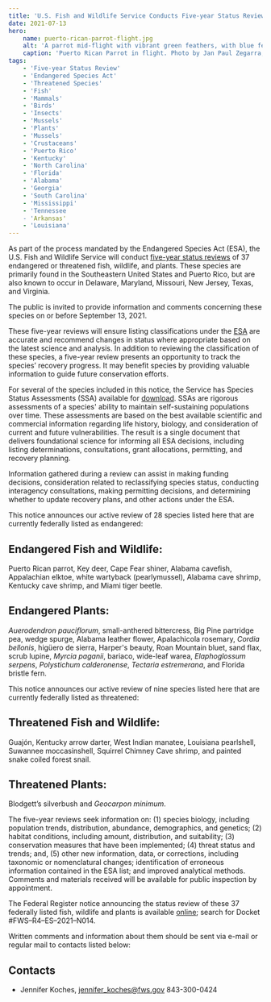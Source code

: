 ```yaml
---
title: 'U.S. Fish and Wildlife Service Conducts Five-year Status Reviews of 37 Southeastern Species'
date: 2021-07-13
hero:
    name: puerto-rican-parrot-flight.jpg
    alt: 'A parrot mid-flight with vibrant green feathers, with blue feathering on the tip of the wings. And red feathers above the beak'
    caption: 'Puerto Rican Parrot in flight. Photo by Jan Paul Zegarra, Biologist, USFWS'
tags:
    - 'Five-year Status Review'
    - 'Endangered Species Act'
    - 'Threatened Species'
    - 'Fish'
    - 'Mammals'
    - 'Birds'
    - 'Insects'
    - 'Mussels'
    - 'Plants'
    - 'Mussels'
    - 'Crustaceans'
    - 'Puerto Rico'
    - 'Kentucky'
    - 'North Carolina'
    - 'Florida'
    - 'Alabama'
    - 'Georgia'
    - 'South Carolina'
    - 'Mississippi'
    - 'Tennessee
    - 'Arkansas'
    - 'Louisiana'
---
```


As part of the process mandated by the Endangered Species Act (ESA), the U.S. Fish and Wildlife Service will conduct [five-year status reviews](https://www.fws.gov/southeast/endangered-species-act/five-year-reviews/) of 37 endangered or threatened fish, wildlife, and plants.  These species are primarily found in the Southeastern United States and Puerto Rico, but are also known to occur in Delaware, Maryland, Missouri, New Jersey, Texas, and Virginia. 

The public is invited to provide information and comments concerning these species on or before September 13, 2021. 

These five-year reviews will ensure listing classifications under the [ESA](https://www.fws.gov/southeast/endangered-species-act/) are accurate and recommend changes in status where appropriate based on the latest science and analysis.  In addition to reviewing the classification of these species, a five-year review presents an opportunity to track the species’ recovery progress. It may benefit species by providing valuable information to guide future conservation efforts.   

For several of the species included in this notice, the Service has Species Status Assessments (SSA) available for [download](https://ecos.fws.gov/ServCat/). SSAs are rigorous assessments of a species' ability to maintain self-sustaining populations over time.  These assessments are based on the best available scientific and commercial information regarding life history, biology, and consideration of current and future vulnerabilities.  The result is a single document that delivers foundational science for informing all ESA decisions, including listing determinations, consultations, grant allocations, permitting, and recovery planning. 

Information gathered during a review can assist in making funding decisions, consideration related to reclassifying species status, conducting interagency consultations, making permitting decisions, and determining whether to update recovery plans, and other actions under the ESA. 

This notice announces our active review of 28 species listed here that are currently federally listed as endangered: 

## Endangered Fish and Wildlife: 
Puerto Rican parrot, Key deer, Cape Fear shiner, Alabama cavefish, Appalachian elktoe, white wartyback (pearlymussel), Alabama cave shrimp, Kentucky cave shrimp, and Miami tiger beetle. 

## Endangered Plants:
_Auerodendron pauciflorum_, small-anthered bittercress, Big Pine partridge pea, wedge spurge, Alabama leather flower, Apalachicola rosemary, _Cordia bellonis_, higüero de sierra, Harper's beauty, Roan Mountain bluet, sand flax, scrub lupine, _Myrcia paganii_, bariaco, wide-leaf warea, _Elaphoglossum serpens_, _Polystichum calderonense_, _Tectaria estremerana_, and Florida bristle fern. 

This notice announces our active review of nine species listed here that are currently federally listed as threatened: 

## Threatened Fish and Wildlife: 
Guajón, Kentucky arrow darter, West Indian manatee, Louisiana pearlshell, Suwannee moccasinshell, Squirrel Chimney Cave shrimp, and painted snake coiled forest snail. 

## Threatened Plants:
Blodgett’s silverbush and _Geocarpon minimum_. 

The five-year reviews seek information on:  (1) species biology, including population trends, distribution, abundance, demographics, and genetics; (2) habitat conditions, including amount, distribution, and suitability; (3) conservation measures that have been implemented; (4) threat status and trends; and, (5) other new information, data, or corrections, including taxonomic or nomenclatural changes; identification of erroneous information contained in the ESA list; and improved analytical methods.  Comments and materials received will be available for public inspection by appointment. 

The Federal Register notice announcing the status review of these 37 federally listed fish, wildlife and plants is available [online](www.regulations.gov); search for Docket #FWS–R4–ES–2021–N014.   

Written comments and information about them should be sent via e-mail or regular mail to contacts listed below: 

## Contacts

- Jennifer Koches, [jennifer_koches@fws.gov](mailto:jennifer_koches@fws.gov) 843-300-0424 
